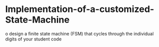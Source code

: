 # Implementation-of-a-customized-State-Machine
o design a finite state machine (FSM) that cycles through the individual digits of your student code

